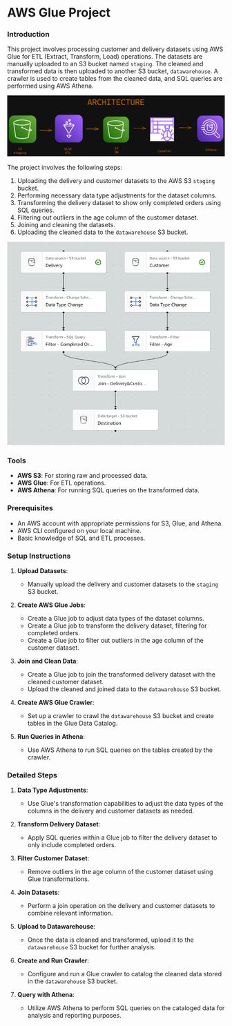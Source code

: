 # AWS Glue Project

### Introduction
This project involves processing customer and delivery datasets using AWS Glue for ETL (Extract, Transform, Load) operations. The datasets are manually uploaded to an S3 bucket named `staging`. The cleaned and transformed data is then uploaded to another S3 bucket, `datawarehouse`. A crawler is used to create tables from the cleaned data, and SQL queries are performed using AWS Athena.

![Architecture Diagram](architecture.png)

The project involves the following steps:
1. Uploading the delivery and customer datasets to the AWS S3 `staging` bucket.
2. Performing necessary data type adjustments for the dataset columns.
3. Transforming the delivery dataset to show only completed orders using SQL queries.
4. Filtering out outliers in the age column of the customer dataset.
5. Joining and cleaning the datasets.
6. Uploading the cleaned data to the `datawarehouse` S3 bucket.

![Data Transformation](visual.png)

### Tools
- **AWS S3**: For storing raw and processed data.
- **AWS Glue**: For ETL operations.
- **AWS Athena**: For running SQL queries on the transformed data.

### Prerequisites
- An AWS account with appropriate permissions for S3, Glue, and Athena.
- AWS CLI configured on your local machine.
- Basic knowledge of SQL and ETL processes.

### Setup Instructions
1. **Upload Datasets**:
   - Manually upload the delivery and customer datasets to the `staging` S3 bucket.

2. **Create AWS Glue Jobs**:
   - Create a Glue job to adjust data types of the dataset columns.
   - Create a Glue job to transform the delivery dataset, filtering for completed orders.
   - Create a Glue job to filter out outliers in the age column of the customer dataset.

3. **Join and Clean Data**:
   - Create a Glue job to join the transformed delivery dataset with the cleaned customer dataset.
   - Upload the cleaned and joined data to the `datawarehouse` S3 bucket.

4. **Create AWS Glue Crawler**:
   - Set up a crawler to crawl the `datawarehouse` S3 bucket and create tables in the Glue Data Catalog.

5. **Run Queries in Athena**:
   - Use AWS Athena to run SQL queries on the tables created by the crawler.

### Detailed Steps
1. **Data Type Adjustments**:
   - Use Glue's transformation capabilities to adjust the data types of the columns in the delivery and customer datasets as needed.

2. **Transform Delivery Dataset**:
   - Apply SQL queries within a Glue job to filter the delivery dataset to only include completed orders.

3. **Filter Customer Dataset**:
   - Remove outliers in the age column of the customer dataset using Glue transformations.

4. **Join Datasets**:
   - Perform a join operation on the delivery and customer datasets to combine relevant information.

5. **Upload to Datawarehouse**:
   - Once the data is cleaned and transformed, upload it to the `datawarehouse` S3 bucket for further analysis.

6. **Create and Run Crawler**:
   - Configure and run a Glue crawler to catalog the cleaned data stored in the `datawarehouse` S3 bucket.

7. **Query with Athena**:
   - Utilize AWS Athena to perform SQL queries on the cataloged data for analysis and reporting purposes.